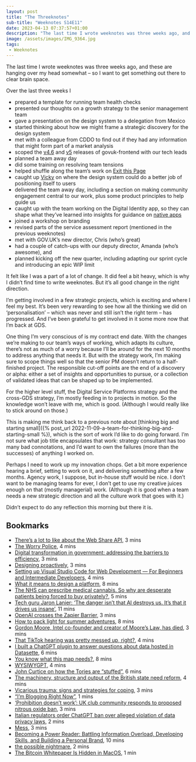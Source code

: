 ```yaml
---
layout: post
title: "The Threeknotes"
sub-title: "Weeknotes S14E11"
date: 2023-04-13 07:37:57+01:00
description: "The last time I wrote weeknotes was three weeks ago, and these are hanging over my head somewhat – so I want to get something out there to clear brain space."
image: /assets/images/IMG_9364.jpg
tags:
 - Weeknotes
---
```


The last time I wrote weeknotes was three weeks ago, and these are hanging over my head somewhat – so I want to get something out there to clear brain space.

Over the last three weeks I

- prepared a template for running team health checks
- presented our thoughts on a growth strategy to the senior management team
- gave a presentation on the design system to a delegation from Mexico
- started thinking about how we might frame a strategic discovery for the design system
- met with a colleague from CDDO to find out if they had any information that might form part of a market analysis
- scoped the [v4.6](https://github.com/alphagov/govuk-frontend/milestone/54) and [v5](https://github.com/alphagov/govuk-frontend/milestone/46) releases of govuk-frontend with our tech leads
- planned a team away day
- did some training on resolving team tensions
- helped shuffle along the team’s work on [Exit this Page](https://github.com/alphagov/govuk-design-system-backlog/issues/213)
- caught up [Vicky](https://www.vickyteinaki.com) on where the design system could do a better job of positioning itself to users
- delivered the team away day, including a section on making community engagement central to our work, plus some product principles to help guide us
- caught up with the team working on the Digital Identity app, so they can shape what they’ve learned into insights for guidance on [native apps](https://github.com/alphagov/govuk-design-system-backlog/issues/275)
- joined a workshop on branding
- revised parts of the service assessment report (mentioned in the previous weeknotes)
- met with GOV.‌UK’s new director, Chris (who’s great)
- had a couple of catch-ups with our deputy director, Amanda (who’s awesome), and
- planned kicking off the new quarter, including adapting our sprint cycle and introducing an epic WIP limit

It felt like I was a part of a lot of change. It did feel a bit heavy, which is why I didn’t find time to write weeknotes. But it’s all good change in the right direction.

I’m getting involved in a few strategic projects, which is exciting and where I feel my best. It’s been very rewarding to see how all the thinking we did on ‘personalisation’ – which was never and still isn’t the right term – has progressed. And I’ve been grateful to get involved in it some more now that I’m back at GDS.

One thing I’m very conscious of is my contract end date. With the changes we’re making to our team’s ways of working, which adapts its culture, there’s not as much of a worry because I’ll be around for the next 10 months to address anything that needs it. But with the strategy work, I’m making sure to scope things well so that the senior PM doesn’t return to a half-finished project. The responsible cut-off points are the end of a discovery or alpha: either a set of insights and opportunities to pursue, or a collection of validated ideas that can be shaped up to be implemented.

For the higher level stuff, the Digital Service Platforms strategy and the cross-GDS strategy, I’m mostly feeding in to projects in motion. So the knowledge won’t leave with me, which is good. (Although I would really like to stick around on those.)

This is making me think back to a previous note about [thinking big and starting small]({% post_url 2022-11-09-a-team-for-thinking-big-and-starting-small %}), which is the sort of work I’d like to do going forward. I’m not sure what job title encapsulates that work: strategy consultant has too many bad connotations, and I’d want to own the failures (more than the successes) of anything I worked on.

Perhaps I need to work up my innovation chops. Get a bit more experience hearing a brief, setting to work on it, and delivering something after a few months. Agency work, I suppose, but in-house stuff would be nice. I don’t want to be managing teams for ever, I don’t get to use my creative juices enough on that (mostly managerial) work. (Although it is good when a team needs a new strategic direction and all the culture work that goes with it.)

Didn’t expect to do any reflection this morning but there it is.

## Bookmarks

- [There’s a lot to like about the Web Share API](https://www.bryanbraun.com/2023/03/17/theres-a-lot-to-like-about-the-web-share-api/), 3 mins
- [The Worry Police](https://randsinrepose.com/archives/the-worry-police/), 4 mins
- [Digital transformation in government: addressing the barriers to efficiency](https://www.nao.org.uk/reports/digital-transformation-in-government-addressing-the-barriers/), 3 mins
- [Designing proactively](https://chasem.co/2018/02/designing-proactively/), 3 mins
- [Setting up Visual Studio Code for Web Development — For Beginners and Intermediate Developers](https://zellwk.com/blog/beginner-and-intermediate-web-development-setup-2022/), 4 mins
- [What it means to design a platform](https://matthewstrom.com/writing/platform-design/), 8 mins
- [The NHS can prescribe medical cannabis. So why are desperate patients being forced to buy privately?](https://www.theguardian.com/commentisfree/2023/mar/24/nhs-medical-cannabis-patients-private-law-products), 5 mins
- [Tech guru Jaron Lanier: ‘The danger isn’t that AI destroys us. It’s that it drives us insane’](https://www.theguardian.com/technology/2023/mar/23/tech-guru-jaron-lanier-the-danger-isnt-that-ai-destroys-us-its-that-it-drives-us-insane), 11 mins
- [OpenAI crosses the Zapier Barrier](https://automatter.substack.com/p/openai-crosses-the-zapier-barrier), 3 mins
- [How to pack light for summer adventures](https://montane.com/blogs/blog/how-to-pack-light-for-summer-adventures), 8 mins
- [Gordon Moore, Intel co-founder and creator of Moore’s Law, has died](https://www.theverge.com/2023/3/24/23655844/gordon-moore-intel-co-founder-creator-moores-law-died), 3 mins
- [That TikTok hearing was pretty messed up, right?](https://www.theverge.com/2023/3/24/23654831/tiktok-congressional-hearing-xenophobia-china), 4 mins
- [I built a ChatGPT plugin to answer questions about data hosted in Datasette](https://simonwillison.net/2023/Mar/24/datasette-chatgpt-plugin/), 6 mins
- [You know what this map needs?](https://diamondgeezer.blogspot.com/2023/03/you-know-what-this-map-needs.html), 8 mins
- [WYSIWYGPT](https://christianheilmann.com/2023/03/24/wysiwygpt/), 4 mins
- [John Curtice on how the Tories are “stuffed”](https://www.newstatesman.com/the-weekend-interview/2023/03/john-curtice-interview-tories-polls), 6 mins
- [The machinery, structure and output of the British state need reform](https://www.economist.com/leaders/2023/03/23/the-machinery-structure-and-output-of-the-british-state-need-reform), 4 mins
- [Vicarious trauma: signs and strategies for coping](https://www.bma.org.uk/advice-and-support/your-wellbeing/vicarious-trauma/vicarious-trauma-signs-and-strategies-for-coping), 3 mins
- [“I’m Blogging Right Now”](https://thejaymo.tumblr.com/post/713127336999043072/im-blogging-right-now), 1 mins
- [‘Prohibition doesn’t work’: UK club community responds to proposed nitrous oxide ban](https://ra.co/news/78759), 3 mins
- [Italian regulators order ChatGPT ban over alleged violation of data privacy laws](https://www.theverge.com/2023/3/31/23664451/italy-bans-chatgpt-over-data-privacy-laws), 2 mins
- [Mess](https://www.vickyteinaki.com/newsletter/27-mess/), 3 mins
- [Becoming a Power Reader: Battling Information Overload, Developing Skills, and Building a Personal Brand](https://valchanova.me/power-reader/), 10 mins
- [the possible nightmare](https://jarche.com/2023/03/the-possible-nightmare/), 2 mins
- [The Bitcoin Whitepaper Is Hidden in MacOS](https://pxlnv.com/linklog/bitcoin-whitepaper-macos/), 1 min
